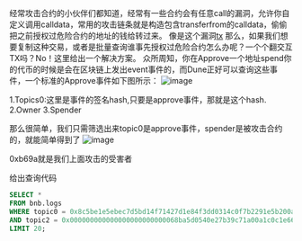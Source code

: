 经常攻击合约的小伙伴们都知道，经常有一些合约会有任意call的漏洞，允许你自定义调用calldata，常用的攻击链条就是构造包含transferfrom的calldata，偷偷把之前授权过危险合约的地址的钱给转过来。
像是这个漏洞[tx](https://x.com/TenArmorAlert/status/1843632599169900558)
那么，如果我们想要复制这种交易，或者是批量查询谁事先授权过危险合约怎么办呢？一个个翻交互TX吗？No！这里给出一个解决方案。
众所周知，你在Approve一个地址spend你的代币的时候是会在区块链上发出event事件的，而Dune正好可以查询这些事件，一个标准的Approve事件如下图所示：
![image](https://github.com/user-attachments/assets/f5758ef9-f1d8-471f-9a29-a37dd9a94455)

1.Topics0:这里是事件的签名hash,只要是approve事件，那就是这个hash.
2.Owner
3.Spender

那么很简单，我们只需筛选出来topic0是approve事件，spender是被攻击合约的，就能简单得到了
![image](https://github.com/user-attachments/assets/5366d258-ea53-4205-bd72-978fda80ce0f)

0xb69a就是我们上面攻击的受害者

给出查询代码
```SQL
SELECT *
FROM bnb.logs
WHERE topic0 = 0x8c5be1e5ebec7d5bd14f71427d1e84f3dd0314c0f7b2291e5b200ac8c7c3b925
AND topic2 = 0x000000000000000000000000068ba5d0540e27b39c71a00a1c0c1e669d62dc10
LIMIT 20;
```
